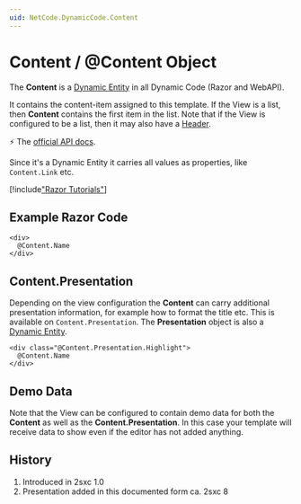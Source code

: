 ```yaml
---
uid: NetCode.DynamicCode.Content
---
```


# Content / @Content Object

The **Content** is a [Dynamic Entity](xref:NetCode.DynamicData.DynamicEntity) in all Dynamic Code (Razor and WebAPI). 

It contains the content-item assigned to this template. If the View is a list, then **Content** contains the first item in the list. Note that if the View is configured to be a list, then it may also have a [Header](xref:NetCode.DynamicCode.Header).

⚡ The [official API docs](xref:ToSic.Sxc.Code.IDynamicCode.Content).

Since it's a Dynamic Entity it carries all values as properties, like `Content.Link` etc. 


[!include["Razor Tutorials"](../../shared/tutorials/razor.md)]


## Example Razor Code

```razor
<div>
  @Content.Name
</div>
```

## Content.Presentation

Depending on the view configuration the **Content** can carry additional presentation information, for example how to format the title etc. This is available on `Content.Presentation`. The **Presentation** object is also a [Dynamic Entity](xref:NetCode.DynamicData.DynamicEntity). 

```razor
<div class="@Content.Presentation.Highlight">
  @Content.Name
</div>
```

## Demo Data

Note that the View can be configured to contain demo data for both the **Content** as well as the **Content.Presentation**. In this case your template will receive data to show even if the editor has not added anything. 

## History

1. Introduced in 2sxc 1.0
1. Presentation added in this documented form ca. 2sxc 8